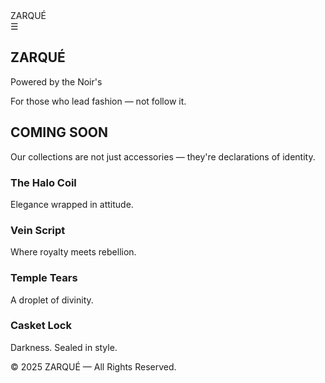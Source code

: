 <!DOCTYPE html><html lang="en">
<head>
  <meta charset="UTF-8" />
  <meta name="viewport" content="width=device-width, initial-scale=1.0" />
  <title>ZARQUÉ | Elevated by Noir</title>
  <script src="https://cdn.tailwindcss.com"></script>
  <link href="https://fonts.googleapis.com/css2?family=Cormorant+Garamond:wght@400;600;700&display=swap" rel="stylesheet" />
  <style>
    @font-face {
      font-family: 'OnyxBT';
      src: url('https://fonts.cdnfonts.com/s/12069/Onyx.woff') format('woff');
    }:root {
  --navy: #0B0F1A;
  --gold: #FFD700;
}

body {
  background-color: var(--navy);
  font-family: 'Cormorant Garamond', serif;
  color: #fff;
  overflow-x: hidden;
}

.brand-font {
  font-family: 'OnyxBT', serif;
}

.fade-in {
  animation: fadeIn 2s ease-out forwards;
}

@keyframes fadeIn {
  from { opacity: 0; transform: translateY(20px); }
  to { opacity: 1; transform: translateY(0); }
}

.gold-text {
  color: var(--gold);
}

.parallax {
  background: url('https://images.unsplash.com/photo-1606851091954-6cd9115fcbe2') center/cover no-repeat;
  height: 100vh;
  background-attachment: fixed;
}

  </style>
</head>
<body>
  <!-- NAVBAR -->
  <nav class="w-full flex items-center justify-between px-6 py-4 fixed top-0 z-50 bg-opacity-30 backdrop-blur border-b border-gray-800">
    <div class="text-white brand-font text-3xl tracking-widest">ZARQUÉ</div>
    <div class="text-white text-lg">☰</div>
  </nav>  <!-- HERO SECTION -->  <section class="parallax flex items-center justify-center">
    <div class="text-center mt-32 fade-in">
      <h1 class="text-6xl md:text-8xl brand-font tracking-widest">ZARQUÉ</h1>
      <p class="text-lg gold-text mt-2">Powered by the Noir's</p>
      <p class="text-xl italic mt-4 text-gray-300 max-w-2xl mx-auto">For those who lead fashion — not follow it.</p>
    </div>
  </section>  <!-- COMING SOON -->  <section class="py-24 text-center">
    <h2 class="text-4xl md:text-5xl gold-text tracking-wide fade-in">COMING SOON</h2>
    <p class="text-lg text-gray-400 mt-4 max-w-xl mx-auto">Our collections are not just accessories — they're declarations of identity.</p>
  </section>  <!-- COLLECTIONS -->  <section class="px-8 py-20 grid grid-cols-1 md:grid-cols-2 lg:grid-cols-3 gap-10 max-w-6xl mx-auto">
    <div class="bg-white bg-opacity-5 backdrop-blur-lg p-6 rounded-xl hover:scale-105 transition-transform fade-in">
      <h3 class="text-2xl gold-text">The Halo Coil</h3>
      <p class="text-gray-300 mt-2">Elegance wrapped in attitude.</p>
    </div>
    <div class="bg-white bg-opacity-5 backdrop-blur-lg p-6 rounded-xl hover:scale-105 transition-transform fade-in">
      <h3 class="text-2xl gold-text">Vein Script</h3>
      <p class="text-gray-300 mt-2">Where royalty meets rebellion.</p>
    </div>
    <div class="bg-white bg-opacity-5 backdrop-blur-lg p-6 rounded-xl hover:scale-105 transition-transform fade-in">
      <h3 class="text-2xl gold-text">Temple Tears</h3>
      <p class="text-gray-300 mt-2">A droplet of divinity.</p>
    </div>
    <div class="bg-white bg-opacity-5 backdrop-blur-lg p-6 rounded-xl hover:scale-105 transition-transform fade-in">
      <h3 class="text-2xl gold-text">Casket Lock</h3>
      <p class="text-gray-300 mt-2">Darkness. Sealed in style.</p>
    </div>
  </section>  <!-- FOOTER -->  <footer class="text-center py-10 text-gray-500 text-sm">
    © 2025 ZARQUÉ — All Rights Reserved.
  </footer>
</body>
</html>

